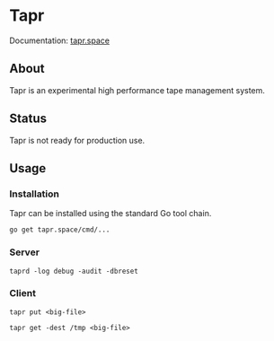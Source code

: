 # Tapr

Documentation: [tapr.space](https://tapr.space)

## About

Tapr is an experimental high performance tape management system.

## Status

Tapr is not ready for production use.

## Usage

### Installation

Tapr can be installed using the standard Go tool chain.

    go get tapr.space/cmd/...


### Server

    taprd -log debug -audit -dbreset


### Client

    tapr put <big-file>

    tapr get -dest /tmp <big-file>


